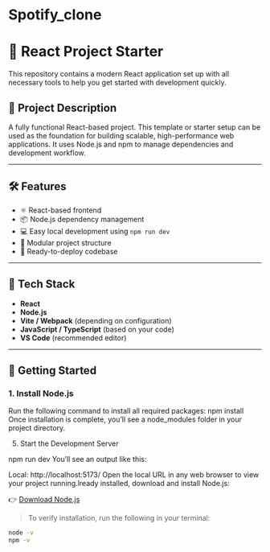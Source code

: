 # Spotify_clone
# 🚀 React Project Starter

This repository contains a modern React application set up with all necessary tools to help you get started with development quickly.

## 📌 Project Description

A fully functional React-based project. This template or starter setup can be used as the foundation for building scalable, high-performance web applications. It uses Node.js and npm to manage dependencies and development workflow.

---

## 🛠️ Features

- ⚛️ React-based frontend
- 📦 Node.js dependency management
- 💻 Easy local development using `npm run dev`
- 🧪 Modular project structure
- 🎯 Ready-to-deploy codebase

---

## 🧰 Tech Stack

- **React**
- **Node.js**
- **Vite / Webpack** (depending on configuration)
- **JavaScript / TypeScript** (based on your code)
- **VS Code** (recommended editor)

---

## 🚀 Getting Started

### 1. Install Node.js


Run the following command to install all required packages:
npm install
Once installation is complete, you’ll see a node_modules folder in your project directory.

5. Start the Development Server

npm run dev
You’ll see an output like this:


Local: http://localhost:5173/
Open the local URL in any web browser to view your project running.lready installed, download and install Node.js:

👉 [Download Node.js](https://nodejs.org/en/download/)

> To verify installation, run the following in your terminal:
```bash
node -v
npm -v

